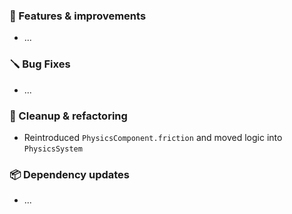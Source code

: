 ### 🚀 Features & improvements

- ...

### 🪛 Bug Fixes

- ...

### 🧽 Cleanup & refactoring

- Reintroduced `PhysicsComponent.friction` and moved logic into `PhysicsSystem`

### 📦 Dependency updates

- ...